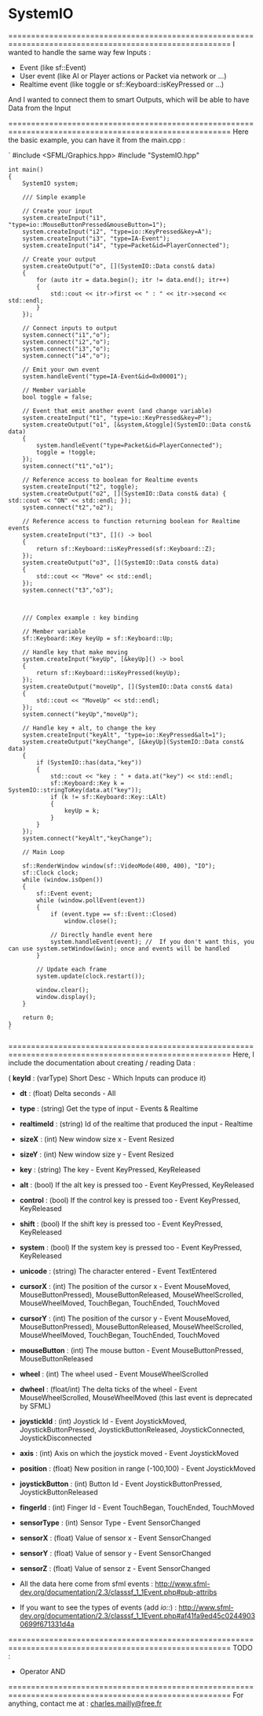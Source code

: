 # SystemIO

=======================================================================================================
I wanted to handle the same way few Inputs :

- Event (like sf::Event)
- User event (like AI or Player actions or Packet via network or ...)
- Realtime event (like toggle or sf::Keyboard::isKeyPressed or ...)

And I wanted to connect them to smart Outputs, which will be able to have Data from the Input


=======================================================================================================
Here the basic example, you can have it from the main.cpp :

`    #include <SFML/Graphics.hpp>
    #include "SystemIO.hpp"
    
    int main()
    {
        SystemIO system;
    
        /// Simple example
    
        // Create your input
        system.createInput("i1", "type=io::MouseButtonPressed&mouseButton=1");
	    system.createInput("i2", "type=io::KeyPressed&key=A");
	    system.createInput("i3", "type=IA-Event");
	    system.createInput("i4", "type=Packet&id=PlayerConnected");
    
	    // Create your output
        system.createOutput("o", [](SystemIO::Data const& data)
        {
            for (auto itr = data.begin(); itr != data.end(); itr++)
            {
                std::cout << itr->first << " : " << itr->second << std::endl;
            }
        });
    
        // Connect inputs to output
        system.connect("i1","o");
        system.connect("i2","o");
        system.connect("i3","o");
        system.connect("i4","o");
    
        // Emit your own event
        system.handleEvent("type=IA-Event&id=0x00001");
    
        // Member variable
        bool toggle = false;
    
        // Event that emit another event (and change variable)
    	system.createInput("t1", "type=io::KeyPressed&key=P");
	    system.createOutput("o1", [&system,&toggle](SystemIO::Data const& data)
	    { 
	    	system.handleEvent("type=Packet&id=PlayerConnected");
	    	toggle = !toggle; 
	    });
        system.connect("t1","o1");
    
	    // Reference access to boolean for Realtime events
	    system.createInput("t2", toggle);
	    system.createOutput("o2", [](SystemIO::Data const& data) { std::cout << "ON" << std::endl; });
	    system.connect("t2","o2");
    
	    // Reference access to function returning boolean for Realtime events
	    system.createInput("t3", []() -> bool
	    { 
	    	return sf::Keyboard::isKeyPressed(sf::Keyboard::Z);
	    });
	    system.createOutput("o3", [](SystemIO::Data const& data)
    	{
	    	std::cout << "Move" << std::endl; 
	    });
	    system.connect("t3","o3");
    
    
    
    	/// Complex example : key binding

    	// Member variable
    	sf::Keyboard::Key keyUp = sf::Keyboard::Up;

	    // Handle key that make moving
        system.createInput("keyUp", [&keyUp]() -> bool
    	{ 
	    	return sf::Keyboard::isKeyPressed(keyUp); 
	    });
        system.createOutput("moveUp", [](SystemIO::Data const& data) 
	    { 
	    	std::cout << "MoveUp" << std::endl; 
	    });
        system.connect("keyUp","moveUp");
    
        // Handle key + alt, to change the key
        system.createInput("keyAlt", "type=io::KeyPressed&alt=1");
        system.createOutput("keyChange", [&keyUp](SystemIO::Data const& data)
        {
            if (SystemIO::has(data,"key"))
            {
                std::cout << "key : " + data.at("key") << std::endl;
                sf::Keyboard::Key k = SystemIO::stringToKey(data.at("key"));
                if (k != sf::Keyboard::Key::LAlt)
                {
                    keyUp = k;
                }
            }
        });
        system.connect("keyAlt","keyChange");
    
        // Main Loop
    
        sf::RenderWindow window(sf::VideoMode(400, 400), "IO");
        sf::Clock clock;
        while (window.isOpen())
        {
            sf::Event event;
            while (window.pollEvent(event))
            {
                if (event.type == sf::Event::Closed)
                    window.close();
    
                // Directly handle event here
                system.handleEvent(event); //  If you don't want this, you can use system.setWindow(&win); once and events will be handled
            }
    
            // Update each frame
            system.update(clock.restart());
    
            window.clear();
            window.display();
        }
    
        return 0;
    }
    `

=======================================================================================================
Here, I include the documentation about creating / reading Data :

( **keyId** : (varType) Short Desc - Which Inputs can produce it)

- **dt** : (float) Delta seconds - All
- **type** : (string) Get the type of input - Events & Realtime
- **realtimeId** : (string) Id of the realtime that produced the input - Realtime
- **sizeX** : (int) New window size x - Event Resized
- **sizeY** : (int) New window size y - Event Resized
- **key** : (string) The key - Event KeyPressed, KeyReleased
- **alt** : (bool) If the alt key is pressed too - Event KeyPressed, KeyReleased
- **control** : (bool) If the control key is pressed too - Event KeyPressed, KeyReleased
- **shift** : (bool) If the shift key is pressed too - Event KeyPressed, KeyReleased
- **system** : (bool) If the system key is pressed too - Event KeyPressed, KeyReleased
- **unicode** : (string) The character entered - Event TextEntered
- **cursorX** : (int) The position of the cursor x - Event MouseMoved, MouseButtonPressed), MouseButtonReleased, MouseWheelScrolled, MouseWheelMoved, TouchBegan, TouchEnded, TouchMoved
- **cursorY** : (int) The position of the cursor y - Event MouseMoved, MouseButtonPressed), MouseButtonReleased, MouseWheelScrolled, MouseWheelMoved, TouchBegan, TouchEnded, TouchMoved
- **mouseButton** : (int) The mouse button - Event MouseButtonPressed, MouseButtonReleased
- **wheel** : (int) The wheel used - Event MouseWheelScrolled
- **dwheel** : (float/int) The delta ticks of the wheel - Event MouseWheelScrolled, MouseWheelMoved (this last event is deprecated by SFML)
- **joystickId** : (int) Joystick Id - Event JoystickMoved, JoystickButtonPressed, JoystickButtonReleased, JoystickConnected, JoystickDisconnected
- **axis** : (int) Axis on which the joystick moved - Event JoystickMoved
- **position** : (float) New position in range (-100,100) - Event JoystickMoved
- **joystickButton** : (int) Button Id - Event JoystickButtonPressed, JoystickButtonReleased
- **fingerId** : (int) Finger Id - Event TouchBegan, TouchEnded, TouchMoved
- **sensorType** : (int) Sensor Type - Event SensorChanged
- **sensorX** : (float) Value of sensor x - Event SensorChanged
- **sensorY** : (float) Value of sensor y - Event SensorChanged
- **sensorZ** : (float) Value of sensor z - Event SensorChanged



- All the data here come from sfml events : http://www.sfml-dev.org/documentation/2.3/classsf_1_1Event.php#pub-attribs

- If you want to see the types of events (add *io::*) : http://www.sfml-dev.org/documentation/2.3/classsf_1_1Event.php#af41fa9ed45c02449030699f671331d4a
    
	
	
=======================================================================================================
TODO :

- Operator AND


=======================================================================================================
For anything, contact me at : charles.mailly@free.fr

